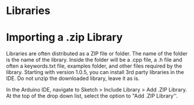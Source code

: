 # Libraries
# Importing a .zip Library
Libraries are often distributed as a ZIP file or folder. The name of the folder is the name of the library. Inside the folder will be a .cpp file, a .h file and often a keywords.txt file, examples folder, and other files required by the library. Starting with version 1.0.5, you can install 3rd party libraries in the IDE. Do not unzip the downloaded library, leave it as is.

In the Arduino IDE, navigate to Sketch > Include Library > Add .ZIP Library. At the top of the drop down list, select the option to "Add .ZIP Library''.
